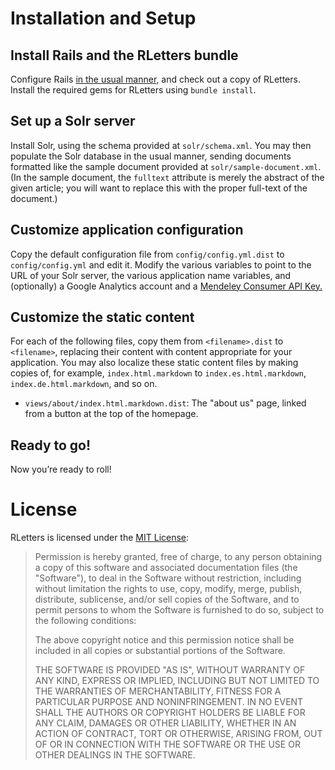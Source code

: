 
Installation and Setup
======================

Install Rails and the RLetters bundle
-------------------------------------

Configure Rails [in the usual manner,](http://guides.rubyonrails.org/getting_started.html) and check out a copy of RLetters.  Install the required gems for RLetters using `bundle install`.

Set up a Solr server
--------------------

Install Solr, using the schema provided at `solr/schema.xml`.  You may then populate the Solr database in the usual manner, sending documents formatted like the sample document provided at `solr/sample-document.xml`.  (In the sample document, the `fulltext` attribute is merely the abstract of the given article; you will want to replace this with the proper full-text of the document.)

Customize application configuration
-----------------------------------

Copy the default configuration file from `config/config.yml.dist` to `config/config.yml` and edit it.  Modify the various variables to point to the URL of your Solr server, the various application name variables, and (optionally) a Google Analytics account and a [Mendeley Consumer API Key.](http://dev.mendeley.com/)

Customize the static content
----------------------------

For each of the following files, copy them from `<filename>.dist` to `<filename>`, replacing their content with content appropriate for your application.  You may also localize these static content files by making copies of, for example, `index.html.markdown` to `index.es.html.markdown`, `index.de.html.markdown`, and so on.

-   `views/about/index.html.markdown.dist`: The "about us" page, linked from a button at the top of the homepage.

Ready to go!
------------

Now you’re ready to roll!


License
=======

RLetters is licensed under the [MIT License](http://www.opensource.org/licenses/mit-license.php):

> Permission is hereby granted, free of charge, to any person obtaining a copy of this software and associated documentation files (the "Software"), to deal in the Software without restriction, including without limitation the rights to use, copy, modify, merge, publish, distribute, sublicense, and/or sell copies of the Software, and to permit persons to whom the Software is furnished to do so, subject to the following conditions:
> 
> The above copyright notice and this permission notice shall be included in all copies or substantial portions of the Software.
> 
> THE SOFTWARE IS PROVIDED "AS IS", WITHOUT WARRANTY OF ANY KIND, EXPRESS OR IMPLIED, INCLUDING BUT NOT LIMITED TO THE WARRANTIES OF MERCHANTABILITY, FITNESS FOR A PARTICULAR PURPOSE AND NONINFRINGEMENT. IN NO EVENT SHALL THE AUTHORS OR COPYRIGHT HOLDERS BE LIABLE FOR ANY CLAIM, DAMAGES OR OTHER LIABILITY, WHETHER IN AN ACTION OF CONTRACT, TORT OR OTHERWISE, ARISING FROM, OUT OF OR IN CONNECTION WITH THE SOFTWARE OR THE USE OR OTHER DEALINGS IN THE SOFTWARE.
